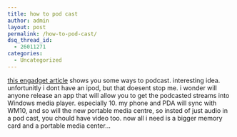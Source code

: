 ```yaml
---
title: how to pod cast
author: admin
layout: post
permalink: /how-to-pod-cast/
dsq_thread_id:
  - 26011271
categories:
  - Uncategorized
---
```

[this engadget article][1] shows you some ways to podcast. interesting idea. unfortunitly i dont have an ipod, but that doesent stop me. i wonder will anyone release an app that will allow you to get the podcasted streams into Windows media player. especially 10. my phone and PDA will sync with WM10, and so will the new portable media centre, so insted of just audio in a pod cast, you chould have video too. now all i need is a bigger memory card and a portable media center&#8230;

 [1]: http://www.engadget.com/entry/5843952395227141/